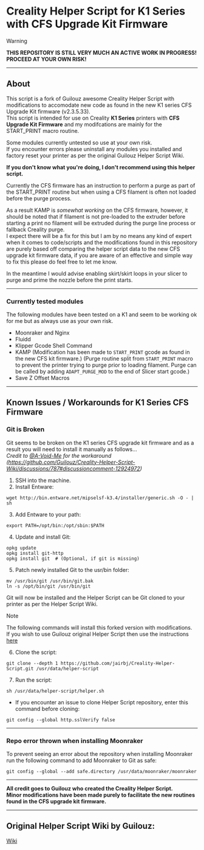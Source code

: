 # Creality Helper Script for K1 Series with CFS Upgrade Kit Firmware

> [!WARNING]
> **THIS REPOSITORY IS STILL VERY MUCH AN ACTIVE WORK IN PROGRESS! PROCEED AT YOUR OWN RISK!**

---

## About

This script is a fork of Guilouz awesome Creality Helper Script with modifications to accomodate new code as found in the new K1 series CFS Upgrade Kit firmware (v2.3.5.33).  
This script is intended for use on Creality **K1 Series** printers with **CFS Upgrade Kit Firmware** and my modifcations are mainly for the START_PRINT macro routine.

Some modules currently untested so use at your own risk.  
If you encounter errors please uninstall any modules you installed and factory reset your printer as per the original Guilouz Helper Script Wiki.

**If you don't know what you're doing, I don't recommend using this helper script.**

Currently the CFS firmware has an instruction to perform a purge as part of the START_PRINT routine but when using a CFS filament is often not loaded before the purge process.  

As a result KAMP is *somewhat working* on the CFS firmware, however, it should be noted that if filament is not pre-loaded to the extruder before starting a print no filament will be extruded during the purge line process or fallback Creality purge.  
I expect there will be a fix for this but I am by no means any kind of expert when it comes to code/scripts and the modifications found in this repository are purely based off comparing the helper script data to the new CFS upgrade kit firmware data, if you are aware of an effective and simple way to fix this please do feel free to let me know.  

In the meantime I would advise enabling skirt/skirt loops in your slicer to purge and prime the nozzle before the print starts.

---

### Currently tested modules  
The following modules have been tested on a K1 and seem to be working ok for me but as always use as your own risk.
- Moonraker and Nginx  
- Fluidd  
- Klipper Gcode Shell Command  
- KAMP (Modification has been made to `START_PRINT` gcode as found in the new CFS kit firmware.)
  (Purge routine split from `START_PRINT` macro to prevent the printer trying to purge prior to loading filament. Purge can be called by adding `ADAPT_PURGE_MOD` to the end of Slicer start gcode.)  
- Save Z Offset Macros  

---

## Known Issues / Workarounds for K1 Series CFS Firmware

### Git is Broken  
Git seems to be broken on the K1 series CFS upgrade kit firmware and as a result you will need to install it manually as follows...  
*Credit to [@A-Void-Me](https://github.com/A-Void-Me) for the workaround (https://github.com/Guilouz/Creality-Helper-Script-Wiki/discussions/787#discussioncomment-12924972)*

1. SSH into the machine.
2. Install Entware:
```
wget http://bin.entware.net/mipselsf-k3.4/installer/generic.sh -O - | sh
```
3. Add Entware to your path:
```
export PATH=/opt/bin:/opt/sbin:$PATH
```
4. Update and install Git:
```
opkg update
opkg install git-http
opkg install git  # (Optional, if git is missing)
```

5. Patch newly installed Git to the usr/bin folder:
```
mv /usr/bin/git /usr/bin/git.bak
ln -s /opt/bin/git /usr/bin/git
```

Git will now be installed and the Helper Script can be Git cloned to your printer as per the Helper Script Wiki.

> [!NOTE]
> The following commands will install this forked version with modifications.  
> If you wish to use Guilouz original Helper Script then use the instructions [here](https://guilouz.github.io/Creality-Helper-Script-Wiki/helper-script/helper-script-installation/)

6. Clone the script:
```
git clone --depth 1 https://github.com/jairbj/Creality-Helper-Script.git /usr/data/helper-script
```
7. Run the script:
```
sh /usr/data/helper-script/helper.sh
```

- If you encounter an issue to clone Helper Script repository, enter this command before cloning:  
```
git config --global http.sslVerify false
```

---

### Repo error thrown when installing Moonraker  
To prevent seeing an error about the repository when installing Moonraker run the following command to add Moonraker to Git as safe:
```
git config --global --add safe.directory /usr/data/moonraker/moonraker
```

---

**All credit goes to Guilouz who created the Creality Helper Script.**  
**Minor modifications have been made purely to facilitate the new routines found in the CFS upgrade kit firmware.**  

---

## Original Helper Script Wiki by Guilouz:  
[Wiki](https://guilouz.github.io/Creality-Helper-Script-Wiki/)